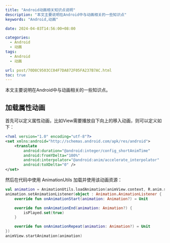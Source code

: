 ```yaml
---
title: "Android动画相关知识点说明"
description: "本文主要说明在Android中与动画相关的一些知识点"
keywords: "Android,动画"

date: 2024-04-03T14:56:00+08:00

categories:
  - Android
  - 动画
tags:
  - Android
  - 动画

url: post/70D8C9503CC04F7DA872F05FA237B7AC.html
toc: true
---
```


本文主要说明在Android中与动画相关的一些知识点。

<!--More-->

## 加载属性动画

首先可以定义属性动画，比如View需要播放自下向上的移入动画，则可以定义如下：

```xml
<?xml version="1.0" encoding="utf-8"?>
<set xmlns:android="http://schemas.android.com/apk/res/android">
    <translate
        android:duration="@android:integer/config_shortAnimTime"
        android:fromYDelta="100%"
        android:interpolator="@android:anim/accelerate_interpolator"
        android:toXDelta="0" />
</set>
```

然后在代码中使用 AnimationUtils 加载并使用该动画资源：

```kotlin
val animation = AnimationUtils.loadAnimation(animView.context, R.anim.slide_up)
animation.setAnimationListener(object : Animation.AnimationListener {
    override fun onAnimationStart(animation: Animation?) = Unit

    override fun onAnimationEnd(animation: Animation?) {
        isPlayed.set(true)
    }

    override fun onAnimationRepeat(animation: Animation?) = Unit
})
animView.startAnimation(animation)
```
